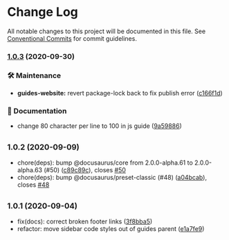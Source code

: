 # Change Log

All notable changes to this project will be documented in this file.
See [Conventional Commits](https://conventionalcommits.org) for commit guidelines.

### [1.0.3](https://github.com/WWNorton/style/compare/guides-website@1.0.2...guides-website@1.0.3) (2020-09-30)


### 🛠 Maintenance

* **guides-website:** revert package-lock back to fix publish error ([c166f1d](https://github.com/WWNorton/style/commit/c166f1d166858b195242bc94b7c6d82d83578ed8))


### 📝 Documentation

* change 80 character per line to 100 in js guide ([9a59886](https://github.com/WWNorton/style/commit/9a59886bc9ae8b1944c16d919a235e312bae5b45))



## <small>1.0.2 (2020-09-09)</small>

* chore(deps): bump @docusaurus/core from 2.0.0-alpha.61 to 2.0.0-alpha.63 (#50) ([c89c89c](https://github.com/WWNorton/style/commit/c89c89c)), closes [#50](https://github.com/WWNorton/style/issues/50)
* chore(deps): bump @docusaurus/preset-classic (#48) ([a04bcab](https://github.com/WWNorton/style/commit/a04bcab)), closes [#48](https://github.com/WWNorton/style/issues/48)





## <small>1.0.1 (2020-09-04)</small>

* fix(docs): correct broken footer links ([3f8bba5](https://github.com/WWNorton/style/commit/3f8bba5))
* refactor: move sidebar code styles out of guides parent ([e1a7fe9](https://github.com/WWNorton/style/commit/e1a7fe9))
